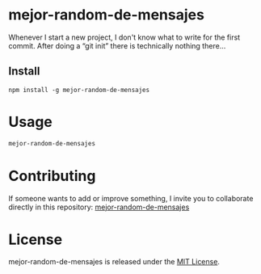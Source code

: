 # mejor-random-de-mensajes

Whenever I start a new project, I don't know what to write for the first commit. After doing a “git init” there is technically nothing there...

## Install

```npm
npm install -g mejor-random-de-mensajes
```

# Usage

```bash
mejor-random-de-mensajes
```

# Contributing
If someone wants to add or improve something, I invite you to collaborate directly in this repository: [mejor-random-de-mensajes](https://github.com/agustin-dela-vega/mejor-random-de-mensajes)

# License
mejor-random-de-mensajes is released under the [MIT License](https://opensource.org/licenses/MIT).